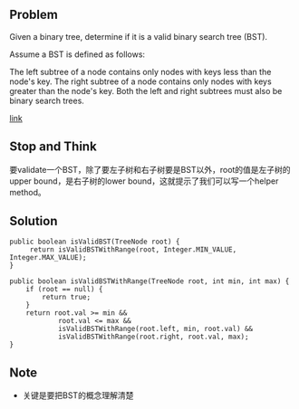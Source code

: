 ## Problem

Given a binary tree, determine if it is a valid binary search tree (BST).

Assume a BST is defined as follows:

The left subtree of a node contains only nodes with keys less than the node's key.
The right subtree of a node contains only nodes with keys greater than the node's key.
Both the left and right subtrees must also be binary search trees.

[link](http://leetcode.com/onlinejudge#question_98)

## Stop and Think

要validate一个BST，除了要左子树和右子树要是BST以外，root的值是左子树的upper bound，是右子树的lower bound，这就提示了我们可以写一个helper method。

## Solution

    public boolean isValidBST(TreeNode root) {
         return isValidBSTWithRange(root, Integer.MIN_VALUE, Integer.MAX_VALUE);
    }

    public boolean isValidBSTWithRange(TreeNode root, int min, int max) {
        if (root == null) {
            return true;
        }
        return root.val >= min &&
                root.val <= max &&
                isValidBSTWithRange(root.left, min, root.val) &&
                isValidBSTWithRange(root.right, root.val, max);
    }

## Note

- 关键是要把BST的概念理解清楚